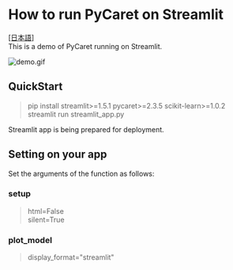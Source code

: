# How to run PyCaret on Streamlit
[[日本語]](/docs/README_JP.md)  
This is a demo of PyCaret running on Streamlit.

![demo.gif](/docs/demo.gif)

## QuickStart
<!--
[![Streamlit App](https://static.streamlit.io/badges/streamlit_badge_black_white.svg)](https://share.streamlit.io/nockn/streamlit_example_pycaret/main)
or
-->
> pip install streamlit>=1.5.1 pycaret>=2.3.5 scikit-learn>=1.0.2  
> streamlit run streamlit_app.py

Streamlit app is being prepared for deployment.

## Setting on your app
Set the arguments of the function as follows:
### setup
> html=False  
> silent=True  

### plot_model
>display_format="streamlit"
